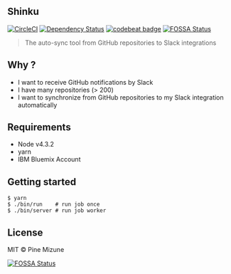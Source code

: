 Shinku
-------
[![CircleCI](https://circleci.com/gh/pine/Shinku/tree/master.svg?style=shield)](https://circleci.com/gh/pine/Shinku/tree/master)
[![Dependency Status](https://gemnasium.com/badges/github.com/pine/Shinku.svg)](https://gemnasium.com/github.com/pine/Shinku)
[![codebeat badge](https://codebeat.co/badges/0d14928a-eff0-40ff-bdc4-1ee024f47a54)](https://codebeat.co/projects/github-com-pine-shinku-master)
[![FOSSA Status](https://app.fossa.io/api/projects/git%2Bgithub.com%2Fpine%2FShinku.svg?type=shield)](https://app.fossa.io/projects/git%2Bgithub.com%2Fpine%2FShinku?ref=badge_shield)

> The auto-sync tool from GitHub repositories to Slack integrations

## Why ?
- I want to receive GitHub notifications by Slack
- I have many repositories (> 200)
- I want to synchronize from GitHub repositories to my Slack integration automatically

## Requirements
- Node v4.3.2
- yarn
- IBM Bluemix Account

## Getting started

```
$ yarn
$ ./bin/run    # run job once
$ ./bin/server # run job worker
```

## License
MIT &copy; Pine Mizune


[![FOSSA Status](https://app.fossa.io/api/projects/git%2Bgithub.com%2Fpine%2FShinku.svg?type=large)](https://app.fossa.io/projects/git%2Bgithub.com%2Fpine%2FShinku?ref=badge_large)